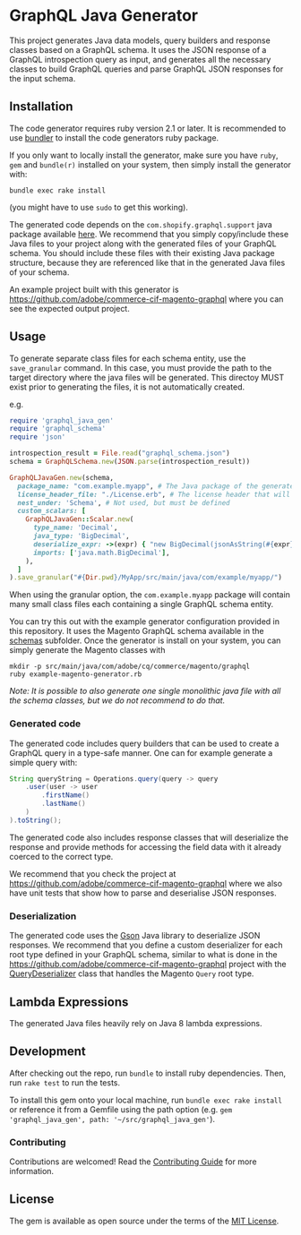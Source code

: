 # GraphQL Java Generator

This project generates Java data models, query builders and response classes based on a GraphQL schema. It uses the JSON response of a GraphQL introspection query as input, and generates all the necessary classes to build GraphQL queries and parse GraphQL JSON responses for the input schema.

## Installation

The code generator requires ruby version 2.1 or later. It is recommended to use [bundler](http://bundler.io/) to install the code generators ruby package.

If you only want to locally install the generator, make sure you have `ruby`, `gem` and `bundle(r)` installed on your system, then simply install the generator with:

    bundle exec rake install

(you might have to use `sudo` to get this working).

The generated code depends on the `com.shopify.graphql.support` java package available [here](support/src/main/java). We recommend that you simply copy/include these Java files to your project along with the generated files of your GraphQL schema. You should include these files with their existing Java package structure, because they are referenced like that in the generated Java files of your schema.

An example project built with this generator is https://github.com/adobe/commerce-cif-magento-graphql where you can see the expected output project.

## Usage

To generate separate class files for each schema entity, use the `save_granular` command. In this case, you must provide the path to the target directory where the java files will be generated. This directoy MUST exist prior to generating the files, it is not automatically created.

e.g.
```ruby
require 'graphql_java_gen'
require 'graphql_schema'
require 'json'

introspection_result = File.read("graphql_schema.json")
schema = GraphQLSchema.new(JSON.parse(introspection_result))

GraphQLJavaGen.new(schema,
  package_name: "com.example.myapp", # The Java package of the generated classes
  license_header_file: "./License.erb", # The license header that will be added to all Java files
  nest_under: 'Schema', # Not used, but must be defined
  custom_scalars: [
    GraphQLJavaGen::Scalar.new(
      type_name: 'Decimal',
      java_type: 'BigDecimal',
      deserialize_expr: ->(expr) { "new BigDecimal(jsonAsString(#{expr}, key))" },
      imports: ['java.math.BigDecimal'],
    ),
  ]
).save_granular("#{Dir.pwd}/MyApp/src/main/java/com/example/myapp/")
```

When using the granular option, the `com.example.myapp` package will contain many small class files each containing a single GraphQL schema entity.

You can try this out with the example generator configuration provided in this repository. It uses the Magento GraphQL schema available in the [schemas](schemas) subfolder. Once the generator is install on your system, you can simply generate the Magento classes with

```
mkdir -p src/main/java/com/adobe/cq/commerce/magento/graphql
ruby example-magento-generator.rb
```

*Note: It is possible to also generate one single monolithic java file with all the schema classes, but we do not recommend to do that.*

### Generated code

The generated code includes query builders that can be used to create a GraphQL query in a type-safe manner. One can for example generate a simple query with:

```java
String queryString = Operations.query(query -> query
    .user(user -> user
        .firstName()
        .lastName()
    )
).toString();
```

The generated code also includes response classes that will deserialize the response and provide methods for accessing the field data with it already coerced to the correct type.

We recommend that you check the project at https://github.com/adobe/commerce-cif-magento-graphql where we also have unit tests that show how to parse and deserialise JSON responses.

### Deserialization

The generated code uses the [Gson](https://github.com/google/gson) Java library to deserialize JSON responses. We recommend that you define a custom deserializer for each root type defined in your GraphQL schema, similar to what is done in the https://github.com/adobe/commerce-cif-magento-graphql project with the [QueryDeserializer](https://github.com/adobe/commerce-cif-magento-graphql/blob/master/src/main/java/com/adobe/cq/commerce/magento/graphql/gson/QueryDeserializer.java) class that handles the Magento `Query` root type.

## Lambda Expressions

The generated Java files heavily rely on Java 8 lambda expressions.

## Development

After checking out the repo, run `bundle` to install ruby dependencies. Then, run `rake test` to run the tests.

To install this gem onto your local machine, run `bundle exec rake install` or reference it from a Gemfile using the path option (e.g. `gem 'graphql_java_gen', path: '~/src/graphql_java_gen'`).

### Contributing
 
Contributions are welcomed! Read the [Contributing Guide](.github/CONTRIBUTING.md) for more information.

## License

The gem is available as open source under the terms of the [MIT License](http://opensource.org/licenses/MIT).
